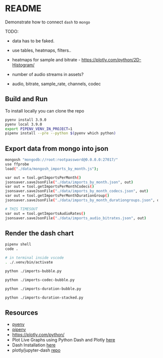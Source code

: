 # README

Demonstrate how to connect `dash` to `mongo`

TODO:

* data has to be faked.  
* use tables, heatmaps, filters.. 

* heatmaps for sample and bitrate - https://plotly.com/python/2D-Histogram/
* number of audio streams in assets?
* audio, bitrate, sample_rate, channels, codec


## Build and Run

To install locally you can clone the repo

```sh
pyenv install 3.9.0
pyenv local 3.9.0
export PIPENV_VENV_IN_PROJECT=1
pipenv install --pre --python $(pyenv which python)
```

## Export data from mongo into json

```sh
mongosh "mongodb://root:rootpassword@0.0.0.0:27017/"
use ffprobe  
load("./data/mongosh_imports_by_month.js");

var out = tool.getImportsPerMonth()
jsonsaver.saveJsonFile("./data/imports_by_month.json", out)
var out = tool.getImportsPerMonthCodecs()
jsonsaver.saveJsonFile("./data/imports_by_month_codecs.json", out)
var out = tool.getImportsPerMonthDurationGroup()
jsonsaver.saveJsonFile("./data/imports_by_month_durationgroups.json", out)

# THIS TIMESOUT
var out = tool.getImportsAudioRates()
jsonsaver.saveJsonFile("./data/imports_audio_bitrates.json", out)
```

## Render the dash chart

```sh
pipenv shell
code . 

# in terminal inside vscode
. ./.venv/bin/activate    

python ./imports-bubble.py     

python ./imports-codec-bubble.py       

python ./imports-duration-bubble.py       

python ./imports-duration-stacked.py
```

## Resources

* [pyenv](https://github.com/pyenv/pyenv)  
* [pipenv](https://pypi.org/project/pipenv/)  
* https://plotly.com/python/
* Plot Live Graphs using Python Dash and Plotly [here](https://www.geeksforgeeks.org/plot-live-graphs-using-python-dash-and-plotly/)  
* Dash Installation [here](https://dash.plotly.com/installation)  
* plotly/jupyter-dash [repo](https://github.com/plotly/jupyter-dash)  
